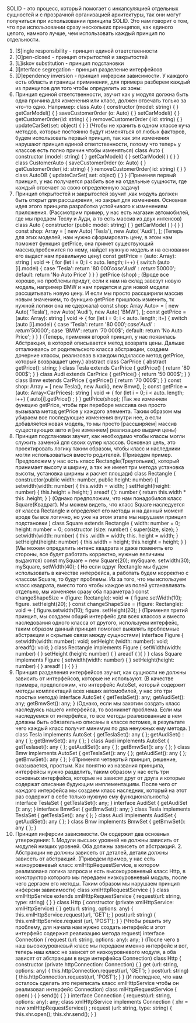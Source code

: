 SOLID - это процесс, который помогает с инкапсуляцией отдельных сущностей и с прозрачной организацией архитектуры, так они могут получиться при использовании принципа SOLID. Это нам говорит о том, что при использовании сразу нескольких принципов, как единого целого, намного лучше, чем использовать каждый принцип по отдельности.
1.	[S]ingle responsibility - принцип единой ответственности
2.	[O]pen-closed - принцип открытостей и закрытостей
3.	[L]iskov substitution - принцип подстановки
4.	[I]nterface segregation - принцип разделение интерфейсов
5.	[D]ependency inversion - принцип инферсии зависимости.
У каждого есть область и границы приминения, для примера разберем каждый из принципов для того чтобы определить их зоны:
1.	Принцип единой ответственности, звучит как у модуля должна быть одна причина для изменения или класс, должен отвечать только за что-то одно. Например:
class Auto { constructor (model: string) { } getCarModel() { } saveCustomer0rder (o: Auto) { } setCarModel() { } getCustomer0rder(id: string) { } removeCustomer0rder ( id: string) { } updateCarSet(set: object) { } }
(Чтобы не хранить в одном классе куча методов, которые постоянно будут изменяться от любых факторов, будем использовать первый принцип, так как эти изменения нарушают принцип единой ответственности, потому что теперь у классов есть полно причин чтобы изменяться)
class Auto { constructor (model: string) { } getCarModel() { } setCarModel( ) { } } class CustomerAuto { saveCustomer0rder (o: Auto) { } getCustomer0rder( id: string) { } removeCustomer0rder( id: string) { } } class AutoDB { updateCarSet( set: object) { } }
(Применяя первый принцип, у нас получается разбить все на отдельные сущности, где каждый отвечает за свою определенную задачу)
2.	Принцип открытостей и закрытостей звучит ,как модуль должен быть открыт для рассширения, но закрыт для изменения. Основная идея этого принципа разработка устойчивого к изменениям приложения.
(Рассмотрим пример, у нас есть магазин автомобилей, где мы продаем Теслу и Ауди, а то есть массив из двух интенсов)
class Auto { constructor (public model: string) { } getCarModel ( ) { } } const shop: Array = [ new Auto( 'Tesla'), new Auto( 'Audi'), ];
(Теперь для этих моделей, нам нужно сформировать цену, в этом нам поможет функция getPrice, она примет существующий массив,пробежится по нему, найдет нужную модель и на основании его выдаст нам правильную цену)
const getPrice = (auto: Array): string | void => { for (let i = 0; i < auto. length; i++) { switch (auto [i].model) { case 'Tesla': return '80 000$' case 'Audi': return '50 000$'; default: return 'No Auto Price' } }
} getPrice (shop) ;
(Вроде все хорошо, но проблемы придут, если к нам на склад завезут новую модель, например BMW и нам придется и для новой модели рассщитывать новую цену. И если мы просто рассширили массив новым значением, то функцию getPrice пришлось изменить, тк нужной логики она не сдержала)
const shop: Array Auto> = [ new Auto( 'Tesla'), new Auto( 'Audi'), new Auto( 'BMW'), ];
const getPrice = (auto: Array): string | void => { for (let i = 0; i < auto. length; it+) { switch (auto [i].model) { case 'Tesla': return '80 000$'; case 'Audi': return '50 000$'; case 'BMW': return '70 000$'; default: return 'No Auto Price'; } } }
(Теперь, применяя второй принцип, у нас появилась Абстракция, в которой описывается метод возврата цены. Дальше отталкиваясь от родительского класса абстракции, создаем дочерние классы, реализовав в каждом подклассе метод getPrice, который возвращает цену.)
abstract class CarPrice { abstract getPrice(): string; }
class Tesla extends CarPrice { getPrice() { return '80 000$'; } } class Audi extends CarPrice { getPrice() { return '50 000$'; } } class Bmw extends CarPrice { getPrice() { return '70 000$'; } }
const shop: Array = [ new Tesla(), new Audi(), new Bmw(), ]; const getPrice = (auto: Array<CarPrices): string | void => { for (let i = 0; i < auto. length; i++) { auto[i].getPrice() ; } } getPrice(shop);
(Так же изменяем функцию getPrice, чтобы при переборе массива она просто вызывала метод getPrice у каждого элемента. Таким образом мы убираем все последующие изменения внутри нее, а если добавляется новая модель, то мы просто [рассширяем] массив существующих авто и [не изменяем] реализацию выдачи цены)
3.	Принцип подстановки звучит, как необходимо чтобы классы могли служить заменой для своих супер классов. Основная цель, это проектировать логику таким образом, чтобы класс и наследники могли использоваться вместо родителей.
(Приведем пример. Предположим у нас есть класс Rectangle(Треугольник), который принимает высоту и ширину, а так же имеет три метода установка высоты, установка ширины и расчет площади)
class Rectangle { constructor(public width: number, public height: number) {] setwidth(width: number) { this.width = width; } setHeight(height: number) { this.height = height; } areadf ( ): number { return this.width * this .height; } }
(Однако предположим, что нам понадобился класс Square(Квадрат). Мы можем видеть, что класс Square наследуется от класса Rectangle и определяет его методы и на данный момент вроде бы все логично, но уже на этом этапе мы нарушаем принцип подстановки )
class Square extends Rectangle { width: number = 0; height: number = 0; constructor (size: number) { super(size, size); } setwidth(width: number) { this .width = width; this. height = width; } setHeight(height: number) { this.width = height; this.height = height; } }
(Мы можем определить интенс квадрата и даже поменять его стороны, все будет работать корректно, нужные величины выдаются)
const mySquare = new Square(20); mySquare. setwidth(30); mySquare, setWidth(40);
( Но если вдруг Rectangle мы будем использовать в качестве интерфейса, а работать будем корректно с классом Square, то будут проблемы. Из за того, что мы используем класс квадрата, вместо того чтобы каждое из полей устанавливать отдельно, мы изменяем сразу оба параметра )
const changeShapeSize = (figure: Rectangle): void => { figure.setWidth(10); figure. setHeight(20); } const changeShapeSize = (figure: Rectangle): void => { figure.setwidth(10); figure. setHeight(20); }
(Применяя третий принцип, мы создаем общий интерфейс для всех классов и вместо наследования одного класса от другого, используем интерфейс, таким образом данный принцип помогает выявлять проблемные абстракции и скрытые связи между сущностями)
interface Figure { setwidth(width: number): void; setHeight (width: number): void; areadf(): void; } class Rectangle implements Figure { setWidth(width: number) { } setHeight (height: number) { } areadf ( ){ } } class Square implements Figure { setwidth(width: number) { } setHeight(height: number) { } areadf ( ) { } }
4.	Принцип разделения интерфейсов звучит, как сущности не должны зависить от интерфейсов, которые не используют.
(В качестве примера, предположим, что интерфейс AutoSet, который содержит методы комплектаций всех наших автомобилей, у нас это три простых метода)
interface AutoSet { getTeslaSet(): any; getAudiSet(): any; getBmwSet(): any; }
(Однако, если мы захотим создать класс наследуясь нашего интерфейса, то возникнет проблема. Если мы наследуемся от интерфейса, то все методы реализованные в нем должны быть обязательно описаны в классе потомке, в результате чего каждый класс получит минимум по два ненужных ему метода. )
class Tesla implements AutoSet { getTeslaSet(): any { }; getAudiSet() : any { }; getBmwSet(): any { }; } class Audi implements AutoSet { getTeslaset(): any { }; getAudiSet(): any { }; getBmwSet(): any { }; } class Bmw implements AutoSet { getTeslaSet(): any { }; getAudiSet(): any { }; getBmwSet(): any { }; }
(Применяя четвертый принцип, решение, оказывается, простым. Как понятно из названия принципа, интерфейсы нужно разделить, таким образом у нас есть три основных интерфейса, которые не зависят друг от друга и которые содержат описание будующим имплементациям. После чего от каждого интерфейса мы создаем класс наследник, который на этот раз содержит в себе только нужную ему функциональность)
interface TeslaSet { getTeslaSet(): any; } interface AudiSet { getAudiSet (): any; } interface BmwSet { getBmwSet(): any; } class Tesla implements TeslaSet { getTeslaSet(): any { }; } class Audi implements AudiSet { getAudiSet(): any { }; } class Bmw implements BmwSet { getBmwSet(): any { }; }
5.	Принцип инферсии зависимости. Он содержит два основных утверждения: 1. Модули высших уровней не должны зависить от модулей низших уровней. Оба должны зависеть от абстракций. 2. Абстракции не должны зависеть от деталей, детали должны зависеть от абстракций.
(Приведем пример, у нас есть низкоуровневый класс xmlHttpRequestService, в котором реализована логика запроса и есть высокоуровневый класс Http, в конструктор которого мы передаем низкоуровневый модуль, после чего дергаем его методы. Таким образом мы нарушаем принцип инферсии зависимости)
class xmlHttpRequestService { }
class xmIHttpService extends xmIHttpRequestService { request(url: string, type: string) { } }
class Http { constructor (private xmlHttpService: xmlHttpService) { }
get(url: string, options: any) { this.xmlHttpService.request(url, 'GET'); } post(url: string) { this.xmlHttpService.request (url, 'POST'); } }
(Чтобы решить эту проблему, для начала нам нужно создать интерфейс и этот интерфейс содержит реализацию метода request)
interface Connection { request (url: string, options: any): any; }
(После чего в наш высокоуровневый класс мы передаем именно интерфейс и вот, теперь наш класс не зависет от низкоуровневого модуля, а оба зависят от абстракции в виде интерфейса Connection)
class Http { constructor (private httpConnection: Connection) { }
get (url: string, options: any) { this.httpConnection.request(url, 'GET'); } post(url: string) { this.httpConnection.request(url, 'POST'); } }
(И последнее, что нам осталось сделать это переписать класс xmIHttpService чтобы он реализовал интерфейс Connection)
class mlHttpRequestService { open( ) { } send()) { } } interface Connection { request(url: string, options: any): any;
class xmlHttpService implements Connection { xhr = new xmlHttpRequestService() ;
request (url: string, type: string) { this.xhr.open(); this.xhr.send(); } }

